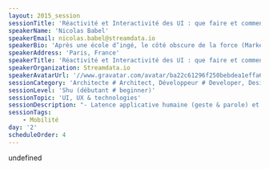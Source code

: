 ```yaml
---
layout: 2015_session
sessionTitle: 'Réactivité et Interactivité des UI : que faire et comment ?'
speakerName: 'Nicolas Babel'
speakerEmail: nicolas.babel@streamdata.io
speakerBio: 'Après une école d’ingé, le côté obscure de la force (Marketing/vente) a été le plus fort mais après de nombreuses année, je redécouvre les joies du code chez streamdata.io ! Nous sommes spécialisés dans les Data Streaming API et j''aurai le plaisir de partager un peu de notre savoir et de notre code.'
speakerAddress: 'Paris, France'
speakerTitle: 'Réactivité et Interactivité des UI : que faire et comment ?'
speakerOrganization: Streamdata.io
speakerAvatarUrl: '//www.gravatar.com/avatar/ba22c61296f250bebdea1effa64f6e55?size=200&default=mm'
sessionCategory: 'Architecte # Architect, Développeur # Developer, Designer'
sessionLevel: 'Shu (débutant # beginner)'
sessionTopic: 'UI, UX & technologies'
sessionDescription: "- Latence applicative humaine (geste & parole) et le fonctionnement de la mémoire\n- Objectif de latence web et impact du temps d’attente sur le revenue et le nombre de pages vues\n- Impact du mobile sur la latence réseau\n- Importance des affichages dynamiques de données, exemples du type de données à afficher dynamiquement\n- Exemples : Google, Netflix, Twitter\n- Comment faire une streaming API (protocole)\n- Comment transformer rapidement une API REST en une streaming API\n- Exemples de codes d’affichage dynamique issue d’une streaming API\n- Petit questionnaire avec affichage temps réel sur les code HTTP construit avec une googlesheet, APISpark, Streamdata et D3.JS"
sessionTags:
    - Mobilité
day: '2'
scheduleOrder: 4
---
```


undefined
